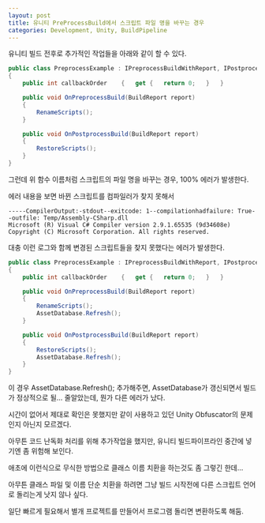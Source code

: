```yaml
---
layout: post
title: 유니티 PreProcessBuild에서 스크립트 파일 명을 바꾸는 경우
categories: Development, Unity, BuildPipeline
---
```


유니티 빌드 전후로 추가적인 작업들을 아래와 같이 할 수 있다.

```c#
public class PreprocessExample : IPreprocessBuildWithReport, IPostprocessBuildWithReport
{
    public int callbackOrder    {   get {   return 0;   }   }

    public void OnPreprocessBuild(BuildReport report)
    {
        RenameScripts();
    }

    public void OnPostprocessBuild(BuildReport report)
    {
        RestoreScripts();
    }
}
```

그런데 위 함수 이름처럼 스크립트의 파일 명을 바꾸는 경우, 100% 에러가 발생한다.

에러 내용을 보면 바뀐 스크립트를 컴파일러가 찾지 못해서 

```
-----CompilerOutput:-stdout--exitcode: 1--compilationhadfailure: True--outfile: Temp/Assembly-CSharp.dll
Microsoft (R) Visual C# Compiler version 2.9.1.65535 (9d34608e)
Copyright (C) Microsoft Corporation. All rights reserved.
```

대충 이런 로그와 함께 변경된 스크립트들을 찾지 못했다는 에러가 발생한다.

```c#
public class PreprocessExample : IPreprocessBuildWithReport, IPostprocessBuildWithReport
{
    public int callbackOrder    {   get {   return 0;   }   }

    public void OnPreprocessBuild(BuildReport report)
    {
        RenameScripts();
        AssetDatabase.Refresh();
    }

    public void OnPostprocessBuild(BuildReport report)
    {
        RestoreScripts();
        AssetDatabase.Refresh();
    }
}
```

이 경우 AssetDatabase.Refresh(); 추가해주면, AssetDatabase가 갱신되면서 빌드가 정상적으로 될... 줄알았는데, 뭔가 다른 에러가 났다.

시간이 없어서 제대로 확인은 못했지만 같이 사용하고 있던 Unity Obfuscator의 문제인지 아닌지 모르겠다.

아무튼 코드 난독화 처리를 위해 추가작업을 했지만, 유니티 빌드파이프라인 중간에 넣기엔 좀 위험해 보인다.

애초에 이런식으로 무식한 방법으로 클래스 이름 치환을 하는것도 좀 그렇긴 한데...

아무튼 클래스 파일 및 이름 단순 치환을 하려면 그냥 빌드 시작전에 다른 스크립트 언어로 돌리는게 낫지 않나 싶다.

일단 빠르게 필요해서 별개 프로젝트를 만들어서 프로그램 돌리면 변환하도록 해둠.